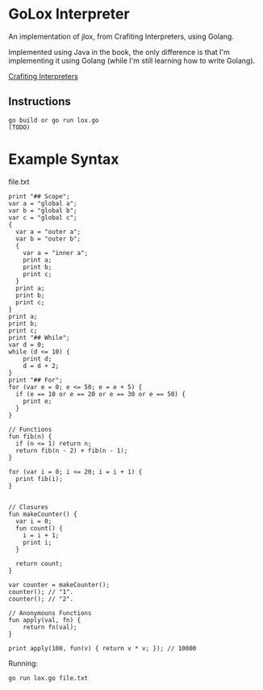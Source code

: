 # GoLox Interpreter

An implementation of jlox, from Crafiting Interpreters, using Golang.

Implemented using Java in the book, the only difference is that I'm implementing it using Golang (while I'm still learning how to write Golang).

[Crafiting Interpreters](https://craftinginterpreters.com)

## Instructions

```
go build or go run lox.go
(TODO)
```

# Example Syntax

file.txt

```
print "## Scope";
var a = "global a";
var b = "global b";
var c = "global c";
{
  var a = "outer a";
  var b = "outer b";
  {
    var a = "inner a";
    print a;
    print b;
    print c;
  }
  print a;
  print b;
  print c;
}
print a;
print b;
print c;
print "## While";
var d = 0;
while (d <= 10) {
	print d;
	d = d + 2;
}
print "## For";
for (var e = 0; e <= 50; e = e + 5) {
  if (e == 10 or e == 20 or e == 30 or e == 50) {
	print e;
  }
}

// Functions
fun fib(n) {
  if (n <= 1) return n;
  return fib(n - 2) + fib(n - 1);
}

for (var i = 0; i <= 20; i = i + 1) {
  print fib(i);
}


// Closures
fun makeCounter() {
  var i = 0;
  fun count() {
    i = i + 1;
    print i;
  }

  return count;
}

var counter = makeCounter();
counter(); // "1".
counter(); // "2".

// Anonymouns Functions
fun apply(val, fn) {
    return fn(val);
}

print apply(100, fun(v) { return v * v; }); // 10000

```

Running:

```
go run lox.go file.txt
```
